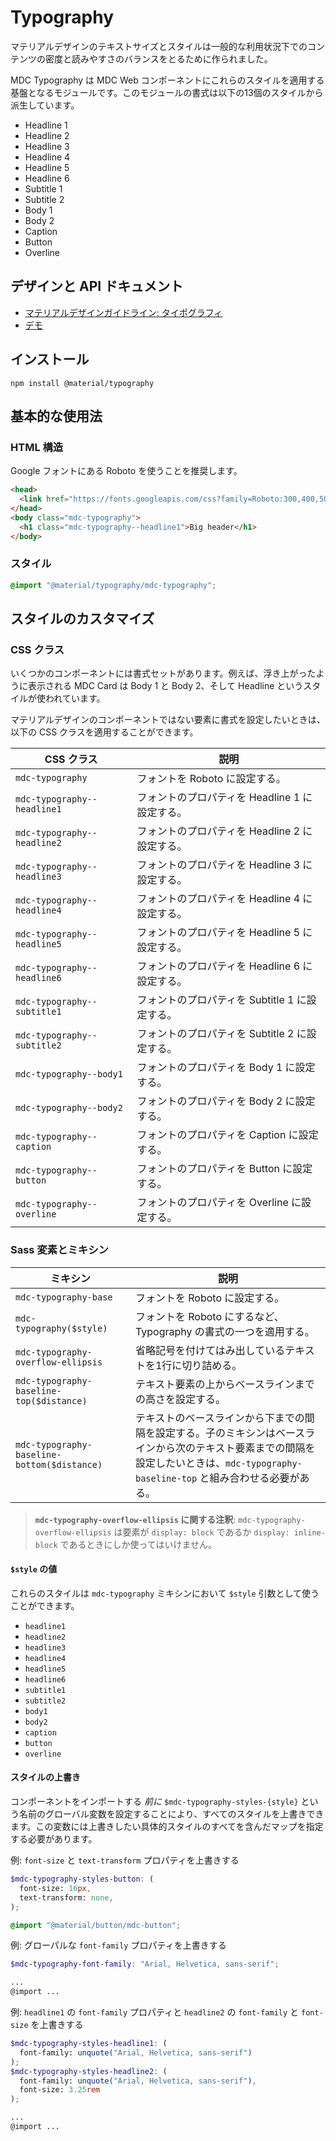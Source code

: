 <!--docs:
title: "Typography"
layout: detail
section: components
excerpt: "Typographic scale that handles a set of type sizes"
iconId: typography
path: /catalog/typography/
-->

# Typography

マテリアルデザインのテキストサイズとスタイルは一般的な利用状況下でのコンテンツの密度と読みやすさのバランスをとるために作られました。

MDC Typography は MDC Web コンポーネントにこれらのスタイルを適用する基盤となるモジュールです。このモジュールの書式は以下の13個のスタイルから派生しています。

* Headline 1
* Headline 2
* Headline 3
* Headline 4
* Headline 5
* Headline 6
* Subtitle 1
* Subtitle 2
* Body 1
* Body 2
* Caption
* Button
* Overline

## デザインと API ドキュメント

<ul class="icon-list">
  <li class="icon-list-item icon-list-item--spec">
    <a href="https://material.io/go/design-typography">マテリアルデザインガイドライン: タイポグラフィ</a>
  </li>
  <li class="icon-list-item icon-list-item--link">
    <a href="https://material-components.github.io/material-components-web-catalog/#/component/typography">デモ</a>
  </li>
</ul>

## インストール

```
npm install @material/typography
```

## 基本的な使用法

### HTML 構造

Google フォントにある Roboto を使うことを推奨します。

```html
<head>
  <link href="https://fonts.googleapis.com/css?family=Roboto:300,400,500" rel="stylesheet">
</head>
<body class="mdc-typography">
  <h1 class="mdc-typography--headline1">Big header</h1>
</body>
```

### スタイル

```css
@import "@material/typography/mdc-typography";
```

## スタイルのカスタマイズ

### CSS クラス

いくつかのコンポーネントには書式セットがあります。例えば、浮き上がったように表示される MDC Card は Body 1 と Body 2、そして Headline というスタイルが使われています。

マテリアルデザインのコンポーネントではない要素に書式を設定したいときは、以下の CSS クラスを適用することができます。

CSS クラス | 説明
--- | ---
`mdc-typography` | フォントを Roboto に設定する。
`mdc-typography--headline1` | フォントのプロパティを Headline 1 に設定する。
`mdc-typography--headline2` | フォントのプロパティを Headline 2 に設定する。
`mdc-typography--headline3` | フォントのプロパティを Headline 3 に設定する。
`mdc-typography--headline4` | フォントのプロパティを Headline 4 に設定する。
`mdc-typography--headline5` | フォントのプロパティを Headline 5 に設定する。
`mdc-typography--headline6` | フォントのプロパティを Headline 6 に設定する。
`mdc-typography--subtitle1` | フォントのプロパティを Subtitle 1 に設定する。
`mdc-typography--subtitle2` | フォントのプロパティを Subtitle 2 に設定する。
`mdc-typography--body1` | フォントのプロパティを Body 1 に設定する。
`mdc-typography--body2` | フォントのプロパティを Body 2 に設定する。
`mdc-typography--caption` | フォントのプロパティを Caption に設定する。
`mdc-typography--button` | フォントのプロパティを Button に設定する。
`mdc-typography--overline` | フォントのプロパティを Overline に設定する。

### Sass 変素とミキシン

ミキシン | 説明
--- | ---
`mdc-typography-base` | フォントを Roboto に設定する。
`mdc-typography($style)` | フォントを Roboto にするなど、Typography の書式の一つを適用する。
`mdc-typography-overflow-ellipsis` | 省略記号を付けてはみ出しているテキストを1行に切り詰める。
`mdc-typography-baseline-top($distance)` | テキスト要素の上からベースラインまでの高さを設定する。
`mdc-typography-baseline-bottom($distance)` | テキストのベースラインから下までの間隔を設定する。子のミキシンはベースラインから次のテキスト要素までの間隔を設定したいときは、`mdc-typography-baseline-top` と組み合わせる必要がある。

> **`mdc-typography-overflow-ellipsis` に関する注釈**: `mdc-typography-overflow-ellipsis` は要素が `display: block` であるか `display: inline-block` であるときにしか使ってはいけません。

#### `$style` の値

これらのスタイルは `mdc-typography` ミキシンにおいて `$style` 引数として使うことができます。

* `headline1`
* `headline2`
* `headline3`
* `headline4`
* `headline5`
* `headline6`
* `subtitle1`
* `subtitle2`
* `body1`
* `body2`
* `caption`
* `button`
* `overline`

#### スタイルの上書き

コンポーネントをインポートする <em>前に</em> `$mdc-typography-styles-{style}` という名前のグローバル変数を設定することにより、すべてのスタイルを上書きできます。この変数には上書きしたい具体的スタイルのすべてを含んだマップを指定する必要があります。

例: `font-size` と `text-transform` プロパティを上書きする

```scss
$mdc-typography-styles-button: (
  font-size: 16px,
  text-transform: none,
);

@import "@material/button/mdc-button";
```

例: グローパルな `font-family` プロパティを上書きする
```scss
$mdc-typography-font-family: "Arial, Helvetica, sans-serif";

...
@import ...
```

例:  `headline1` の `font-family` プロパティと `headline2` の `font-family` と `font-size` を上書きする
```scss
$mdc-typography-styles-headline1: (
  font-family: unquote("Arial, Helvetica, sans-serif")
);
$mdc-typography-styles-headline2: (
  font-family: unquote("Arial, Helvetica, sans-serif"),
  font-size: 3.25rem
);

...
@import ...
```
